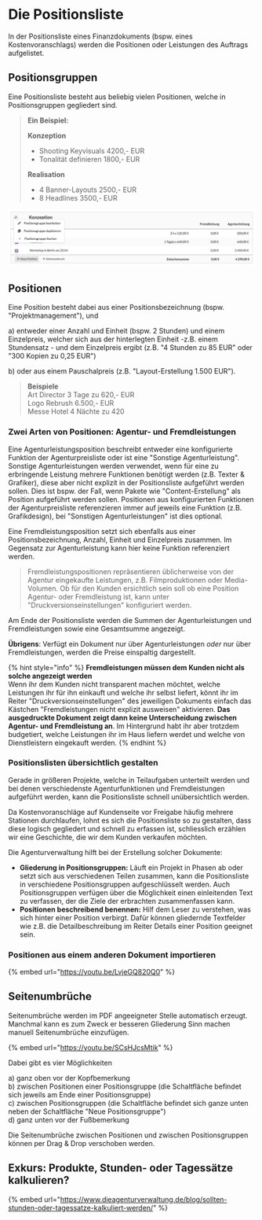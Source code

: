 # Die Positionsliste

In der Positionsliste eines Finanzdokuments \(bspw. eines Kostenvoranschlags\) werden die Positionen oder Leistungen des Auftrags aufgelistet. 

## Positionsgruppen

Eine Positionsliste besteht aus beliebig vielen Positionen, welche in Positionsgruppen gegliedert sind.  

> **Ein Beispiel:**
>
> **Konzeption**
>
> * Shooting Keyvisuals 4200,- EUR
> * Tonalität definieren 1800,- EUR
>
> **Realisation**
>
> * 4 Banner-Layouts 2500,- EUR
> * 8 Headlines 3500,- EUR

![Positionsgruppen k&#xF6;nnen dupliziert, gel&#xF6;scht und per Drag &amp; Drop sortiert werden.](../../../.gitbook/assets/bildschirmfoto-2020-03-07-um-14.55.38.png)

## Positionen

Eine Position besteht dabei aus einer Positionsbezeichnung \(bspw. "Projektmanagement"\), und 

a\) entweder einer Anzahl und Einheit \(bspw. 2 Stunden\) und einem Einzelpreis, welcher sich aus der hinterlegten Einheit -z.B. einem Stundensatz - und dem Einzelpreis ergibt \(z.B. "4 Stunden zu 85 EUR" oder "300 Kopien zu 0,25 EUR"\)

b\) oder aus einem Pauschalpreis \(z.B. "Layout-Erstellung 1.500 EUR"\).

> **Beispiele**  
> Art Director 3 Tage zu 620,- EUR  
> Logo Rebrush 6.500,- EUR  
> Messe Hotel 4 Nächte zu 420

### Zwei Arten von Positionen: **Agentur-** und **Fremdleistungen**

Eine Agenturleistungsposition beschreibt entweder eine konfigurierte Funktion der Agenturpreisliste oder ist eine "Sonstige Agenturleistung". Sonstige Agenturleistungen werden verwendet, wenn für eine zu erbringende Leistung mehrere Funktionen benötigt werden \(z.B. Texter & Grafiker\), diese aber nicht explizit in der Positionsliste aufgeführt werden sollen. Dies ist bspw. der Fall, wenn Pakete wie "Content-Erstellung" als Position aufgeführt werden sollen. Positionen aus konfigurierten Funktionen der Agenturpreisliste referenzieren immer auf jeweils eine Funktion \(z.B. Grafikdesign\), bei "Sonstigen Agenturleistungen" ist dies optional.

Eine Fremdleistungsposition setzt sich ebenfalls aus einer Positionsbezeichnung, Anzahl, Einheit und Einzelpreis zusammen. Im Gegensatz zur Agenturleistung kann hier keine Funktion referenziert werden.

> Fremdleistungspositionen repräsentieren üblicherweise von der Agentur eingekaufte Leistungen, z.B. Filmproduktionen oder Media-Volumen. Ob für den Kunden ersichtlich sein soll ob eine Position Agentur- oder Fremdleistung ist, kann unter "Druckversionseinstellungen" konfiguriert werden.

Am Ende der Positionsliste werden die Summen der Agenturleistungen und Fremdleistungen sowie eine Gesamtsumme angezeigt.

**Übrigens**: Verfügt ein Dokument nur über Agenturleistungen _oder_ nur über Fremdleistungen, werden die Preise einspaltig dargestellt.

{% hint style="info" %}
**Fremdleistungen müssen dem Kunden nicht als solche angezeigt werden**  
Wenn ihr dem Kunden nicht transparent machen möchtet, welche Leistungen ihr für ihn einkauft und welche ihr selbst liefert, könnt ihr im Reiter "Druckversionseinstellungen" des jeweiligen Dokuments einfach das Kästchen "Fremdleistungen nicht explizit ausweisen" aktivieren. **Das ausgedruckte Dokument zeigt dann keine Unterscheidung zwischen Agentur- und Fremdleistung an**. Im Hintergrund habt ihr aber trotzdem budgetiert, welche Leistungen ihr im Haus liefern werdet und welche von Dienstleistern eingekauft werden.
{% endhint %}

### Positionslisten übersichtlich gestalten

Gerade in größeren Projekte, welche in Teilaufgaben unterteilt werden und bei denen verschiedenste Agenturfunktionen und Fremdleistungen aufgeführt werden, kann die Positionsliste schnell unübersichtlich werden.

Da Kostenvoranschläge auf Kundenseite vor Freigabe häufig mehrere Stationen durchlaufen, lohnt es sich die Positionsliste so zu gestalten, dass diese logisch gegliedert und schnell zu erfassen ist, schliesslich erzählen wir eine Geschichte, die wir dem Kunden verkaufen möchten.

Die Agenturverwaltung hilft bei der Erstellung solcher Dokumente:

* **Gliederung in Positionsgruppen:** Läuft ein Projekt in Phasen ab oder setzt sich aus verschiedenen Teilen zusammen, kann die Positionsliste in verschiedene Positionsgruppen aufgeschlüsselt werden.  Auch Positionsgruppen verfügen über die Möglichkeit einen einleitenden Text zu verfassen, der die Ziele der erbrachten zusammenfassen kann.
* **Positionen beschreibend benennen:** Hilf dem Leser zu verstehen, was sich hinter einer Position verbirgt. Dafür können gliedernde Textfelder wie z.B. die Detailbeschreibung im Reiter Details einer Position geeignet sein.

### Positionen aus einem anderen Dokument importieren

{% embed url="https://youtu.be/LvjeGQ820Q0" %}

## Seitenumbrüche

Seitenumbrüche werden im PDF angeeigneter Stelle automatisch erzeugt. Manchmal kann es zum Zweck er besseren Gliederung Sinn machen manuell Seitenumbrüche einzufügen. 

{% embed url="https://youtu.be/SCsHJcsMtik" %}

Dabei gibt es vier Möglichkeiten

a\) ganz oben vor der Kopfbemerkung  
b\) zwischen Positionen einer Positionsgruppe \(die Schaltfläche befindet sich jeweils am Ende einer Positionsgruppe\)  
c\) zwischen Positionsgruppen \(die Schaltfläche befindet sich ganze unten neben der Schaltfläche "Neue Positionsgruppe"\)  
d\) ganz unten vor der Fußbemerkung

Die Seitenumbrüche zwischen Positionen und zwischen Positionsgruppen können per Drag & Drop verschoben werden.

## Exkurs: Produkte, Stunden- oder Tagessätze kalkulieren?

{% embed url="https://www.dieagenturverwaltung.de/blog/sollten-stunden-oder-tagessatze-kalkuliert-werden/" %}





